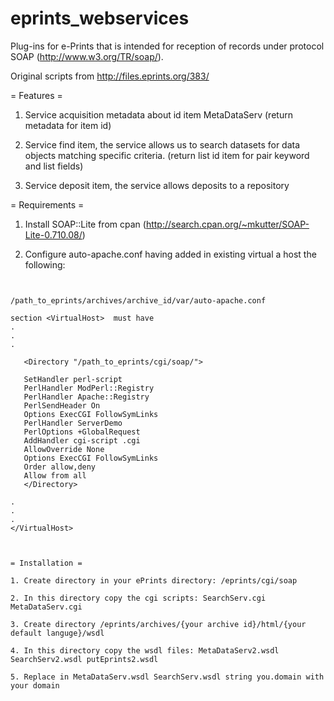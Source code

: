 eprints_webservices
===================

Plug-ins for e-Prints that is intended for reception of records under protocol SOAP (http://www.w3.org/TR/soap/).

Original scripts from http://files.eprints.org/383/

= Features =

1. Service acquisition metadata about id item MetaDataServ (return metadata for item id)

2. Service find item, the service allows us to search datasets for data objects matching specific criteria. (return list id item for pair keyword and list fields)

3. Service deposit item, the service allows deposits to a repository

= Requirements =

1. Install SOAP::Lite from cpan (http://search.cpan.org/~mkutter/SOAP-Lite-0.710.08/)

2. Configure auto-apache.conf having added in existing virtual a host the following:

```


/path_to_eprints/archives/archive_id/var/auto-apache.conf

section <VirtualHost>  must have 
.
.
.

   <Directory "/path_to_eprints/cgi/soap/">

   SetHandler perl-script
   PerlHandler ModPerl::Registry
   PerlHandler Apache::Registry
   PerlSendHeader On
   Options ExecCGI FollowSymLinks
   PerlHandler ServerDemo
   PerlOptions +GlobalRequest
   AddHandler cgi-script .cgi
   AllowOverride None
   Options ExecCGI FollowSymLinks
   Order allow,deny
   Allow from all
   </Directory>

.
.
.
</VirtualHost>



= Installation =

1. Create directory in your ePrints directory: /eprints/cgi/soap

2. In this directory copy the cgi scripts: SearchServ.cgi MetaDataServ.cgi

3. Create directory /eprints/archives/{your archive id}/html/{your default languge}/wsdl

4. In this directory copy the wsdl files: MetaDataServ2.wsdl SearchServ2.wsdl putEprints2.wsdl

5. Replace in MetaDataServ.wsdl SearchServ.wsdl string you.domain with your domain 